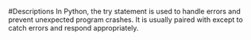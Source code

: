 #Descriptions
In Python, the try statement is used to handle errors and prevent unexpected program crashes. It is usually paired with except to catch errors and respond appropriately.

